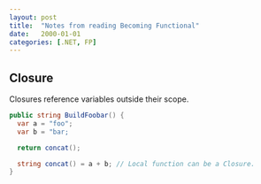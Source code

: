 ```yaml
---
layout: post
title:  "Notes from reading Becoming Functional"
date:   2000-01-01
categories: [.NET, FP]
---
```



## Closure
Closures reference variables outside their scope.

```csharp
public string BuildFoobar() {
  var a = "foo";
  var b = "bar;

  return concat();

  string concat() = a + b; // Local function can be a Closure.
}
```
